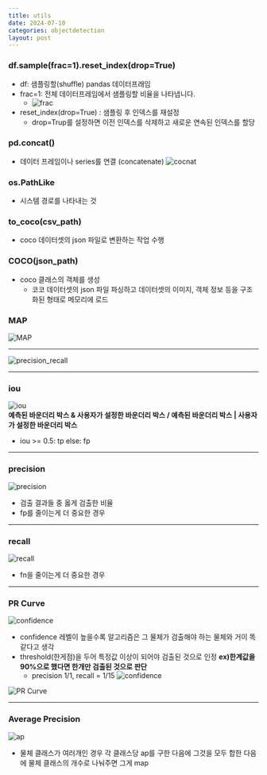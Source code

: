 ```yaml
---
title: utils
date: 2024-07-10
categories: objectdetection
layout: post
---
```

### df.sample(frac=1).reset_index(drop=True)
- df: 샘플링할(shuffle) pandas 데이터프래임
- frac=1: 전체 데이터프레임에서 샘플링할 비율을 나타냅니다.
    - ![frac](/assets/hnv/frac.png)
- reset_index(drop=True) : 샘플링 후 인덱스를 재설정
    - drop=Trup를 설정하면 이전 인덱스를 삭제하고 새로운 연속된 인덱스를 할당

### pd.concat()
- 데이터 프레임이나 series를 연결 (concatenate)
![cocnat](/assets/hnv/concat.png)

### os.PathLike
- 시스템 경로를 나타내는 것


### to_coco(csv_path)
- coco 데이터셋의 json 파일로 변환하는 작업 수행

### COCO(json_path)
- coco 클래스의 객체를 생성
    - 코코 데이터셋의 json 파일 파싱하고 데이터셋의 이미지, 객체 정보 등을 구조화된 형태로 메모리에 로드

### MAP

![MAP](/assets/hnv/MAP.png)  
<hr>

![precision_recall](/assets/hnv/precision_recall.png)  
<hr>

### iou
![iou](/assets/hnv/iou.png)  
**예측된 바운더리 박스 & 사용자가 설정한 바운더리 박스 / 예측된 바운더리 박스 | 사용자가 설정한 바운더리 박스**  
- iou >= 0.5:  tp else: fp 

<hr>

### precision
![precision](/assets/hnv/precision.png)
- 검출 결과들 중 옳게 검출한 비율
- fp를 줄이는게 더 중요한 경우
<hr>

### recall
![recall](/assets/hnv/recall.png)
- fn을 줄이는게 더 중요한 경우
<hr>

###  PR Curve  
![confidence](/assets/hnv/confidence.png)  
- confidence 레벨이 높을수록 알고리즘은 그 물체가 검출해야 하는 물체와 거이 똑같다고 생각
- threshold(한게점)을 두어 특정값 이상이 되어야 검출된 것으로 인정 **ex)한계값을 90%으로 했다면 한개만 검출된 것으로 판단**
    - precision 1/1, recall = 1/15
![confidence](/assets/hnv/confidence2.png)   

![PR Curve](/assets/hnv/PRCurve.png)  

<hr>

### Average Precision

![ap](/assets/hnv/ap.png)  
- 물체 클래스가 여러개인 경우 각 클래스당 ap를 구한 다음에 그것을 모두 합한 다음에 물체 클래스의 개수로 나눠주면 그게 map
